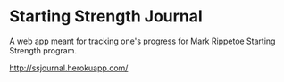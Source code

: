 # Starting Strength Journal

A web app meant for tracking one's progress for Mark Rippetoe Starting Strength program.

http://ssjournal.herokuapp.com/
